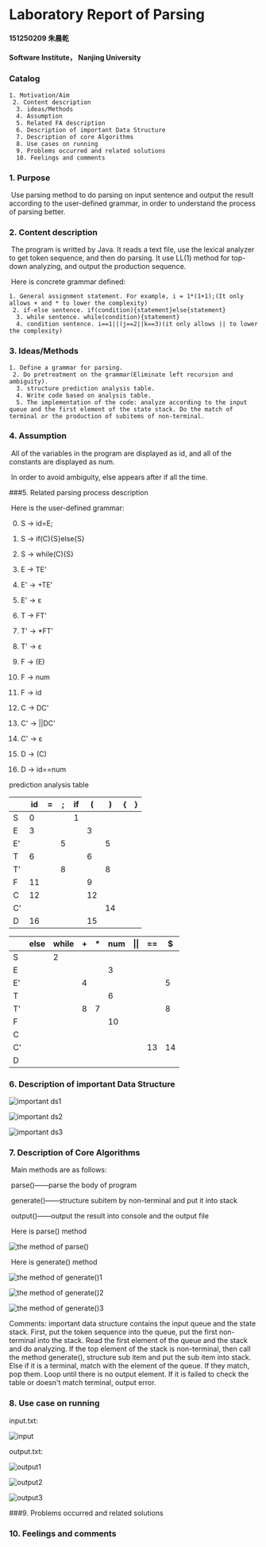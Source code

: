 # Laboratory Report of Parsing

#### 151250209 朱晨乾

#### Software Institute， Nanjing University





### Catalog

   	1. Motivation/Aim
     2. Content description
      3. ideas/Methods
      4. Assumption
      5. Related FA description
      6. Description of important Data Structure
      7. Description of core Algorithms
      8. Use cases on running
      9. Problems occurred and related solutions
      10. Feelings and comments





### 1. Purpose

​	Use parsing method to do parsing on input sentence and output the result according to the user-defined grammar, in order to understand the process of parsing better.

### 2. Content description

​	The program is writted by Java. It reads a text file, use the lexical analyzer to get token sequence, and then do parsing. It use LL(1) method for top-down analyzing, and output the production sequence.

​	Here is concrete grammar defined:

   	1. General assignment statement. For example, i = 1*(1+1);(It only allows + and * to lower the complexity)
     2. if-else sentence. if(condition){statement}else{statement}
      3. while sentence. while(condition){statement}
      4. condition sentence. i==1||(j==2||k==3)(it only allows || to lower the complexity)

### 3. Ideas/Methods

   	1. Define a grammar for parsing.
     2. Do pretreatment on the grammar(Eliminate left recursion and ambiguity).
      3. structure prediction analysis table.
      4. Write code based on analysis table.
      5. The implementation of the code: analyze according to the input queue and the first element of the state stack. Do the match of terminal or the production of subitems of non-terminal.

### 4. Assumption

​	All of the variables in the program are displayed as id, and all of the constants are displayed as num.

​	In order to avoid ambiguity, else appears after if all the time.

###5. Related parsing process description 

​	Here is the user-defined grammar:

  0.  S -> id=E; 

1. S -> if(C){S}else{S} 
2. S -> while(C){S} 
3. E -> TE' 
4. E' -> +TE' 
5. E' -> ε 
6. T -> FT' 
7. T' -> *FT' 
8. T' -> ε 
9. F -> (E) 
10. F -> num 
11. F -> id 
12. C -> DC' 
13. C' -> ||DC' 
14. C' -> ε 
15. D -> (C) 
16. D -> id==num 

   ​prediction analysis table

|      | id   | =    | ;    | if   | (    | )    | {    | }    |
| ---- | ---- | ---- | ---- | ---- | ---- | ---- | ---- | ---- |
| S    | 0    |      |      | 1    |      |      |      |      |
| E    | 3    |      |      |      | 3    |      |      |      |
| E'   |      |      | 5    |      |      | 5    |      |      |
| T    | 6    |      |      |      | 6    |      |      |      |
| T'   |      |      | 8    |      |      | 8    |      |      |
| F    | 11   |      |      |      | 9    |      |      |      |
| C    | 12   |      |      |      | 12   |      |      |      |
| C'   |      |      |      |      |      | 14   |      |      |
| D    | 16   |      |      |      | 15   |      |      |      |

|      | else | while | +    | *    | num  | \|\| | ==   | $    |
| ---- | ---- | ----- | ---- | ---- | ---- | ---- | ---- | ---- |
| S    |      | 2     |      |      |      |      |      |      |
| E    |      |       |      |      | 3    |      |      |      |
| E'   |      |       | 4    |      |      |      |      | 5    |
| T    |      |       |      |      | 6    |      |      |      |
| T'   |      |       | 8    | 7    |      |      |      | 8    |
| F    |      |       |      |      | 10   |      |      |      |
| C    |      |       |      |      |      |      |      |      |
| C'   |      |       |      |      |      |      | 13   | 14   |
| D    |      |       |      |      |      |      |      |      |

### 6. Description of important Data Structure

![important ds1][important ds1]

[important ds1]: 重要的数据结构1.png

![important ds2][important ds2]

[important ds2]: 重要的数据结构2.png

![important ds3][important ds3]

[important ds3]: 重要的数据结构3.png





### 7. Description of Core Algorithms

​	Main methods are as follows:

​	parse()——parse the body of program

​	generate()——structure subitem by non-terminal and put it into stack

​	output()——output the result into console and the output file

​	Here is parse() method

![the method of parse()][the method of parse()]

[the method of parse()]: 核心算法1.png

​	Here is generate() method

![the method of generate()1][the method of generate()1]

[the method of generate()1]: 核心算法2.png

![the method of generate()2][the method of generate()2]

[the method of generate()2]: 核心算法3.png

![the method of generate()3][the method of generate()3]

[the method of generate()3]: 核心算法4.png



Comments: important data structure contains the input queue and the state stack. First, put the token sequence into the queue, put the first non-terminal into the stack. Read the first element of the queue and the stack and do analyzing. If the top element of the stack is non-terminal, then call the method generate(), structure sub item and put the sub item into stack. Else if it is a terminal, match with the element of the queue. If they match, pop them. Loop until there is no output element. If it is failed to check the table or doesn't match terminal, output error.

### 8. Use case on running

input.txt:

![input][input]

[input]: input.png

output.txt:

![output1][output1]

[output1]: output.png

![output2][output2]

[output2]: output2.png

![output3][output3]

[output3]: output3.png





###9. Problems occurred and related solutions 



### 10. Feelings and comments

